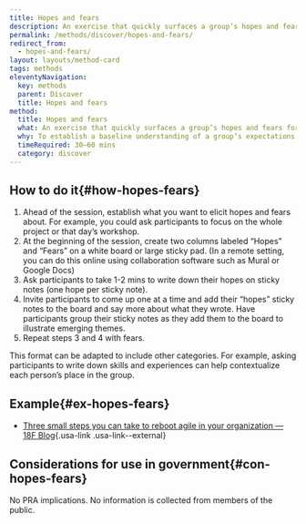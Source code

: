```yaml
---
title: Hopes and fears
description: An exercise that quickly surfaces a group’s hopes and fears for the future
permalink: /methods/discover/hopes-and-fears/
redirect_from:
  - hopes-and-fears/
layout: layouts/method-card
tags: methods
eleventyNavigation:
  key: methods
  parent: Discover
  title: Hopes and fears
method:
  title: Hopes and fears
  what: An exercise that quickly surfaces a group’s hopes and fears for the future
  why: To establish a baseline understanding of a group’s expectations and concerns about a project and to give each person an opportunity to voice their perspective
  timeRequired: 30–60 mins
  category: discover
---
```


## How to do it{#how-hopes-fears}

  1. Ahead of the session, establish what you want to elicit hopes and fears about. For example, you could ask participants to focus on the whole project or that day’s workshop.
  2. At the beginning of the session, create two columns labeled “Hopes” and “Fears” on a white board or large sticky pad.
(In a remote setting, you can do this online using collaboration software such as Mural or Google Docs)
  3. Ask participants to take 1-2 mins to write down their hopes on sticky notes (one hope per sticky note).
  4. Invite participants to come up one at a time and add their “hopes” sticky notes to the board and say more about what they wrote. Have participants group their sticky notes as they add them to the board to illustrate emerging themes.
  5. Repeat steps 3 and 4 with fears.

This format can be adapted to include other categories. For example, asking participants to write down skills and experiences can help contextualize each person’s place in the group.

<section class="method--section method--section--18f-example" markdown="1" >

## Example{#ex-hopes-fears}

- [Three small steps you can take to reboot agile in your organization — 18F Blog](https://18f.gsa.gov/2016/10/25/three-small-steps-you-can-take-to-reboot-agile-in-your-organization/){.usa-link .usa-link--external}

</section>


<section class="method--section method--section--government-considerations" markdown="1" >

## Considerations for use in government{#con-hopes-fears}

No PRA implications. No information is collected from members of the public.
</section>
